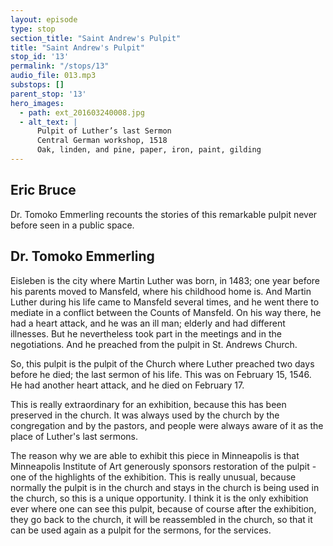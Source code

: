 ```yaml
---
layout: episode
type: stop
section_title: "Saint Andrew's Pulpit"
title: "Saint Andrew's Pulpit"
stop_id: '13'
permalink: "/stops/13"
audio_file: 013.mp3
substops: []
parent_stop: '13'
hero_images:
  - path: ext_201603240008.jpg
  - alt_text: |
      Pulpit of Luther’s last Sermon
      Central German workshop, 1518
      Oak, linden, and pine, paper, iron, paint, gilding
---
```


## Eric Bruce

Dr. Tomoko Emmerling recounts the stories of this remarkable pulpit never before seen in a public space.

## Dr. Tomoko Emmerling

Eisleben is the city where Martin Luther was born, in 1483; one year before his parents moved to Mansfeld, where his childhood home is. And Martin Luther during his life came to Mansfeld several times, and he went there to mediate in a conflict between the Counts of Mansfeld. On his way there, he had a heart attack, and he was an ill man; elderly and had different illnesses. But he nevertheless took part in the meetings and in the negotiations. And he preached from the pulpit in St. Andrews Church.

So, this pulpit is the pulpit of the Church where Luther preached two days before he died; the last sermon of his life. This was on February 15, 1546. He had another heart attack, and he died on February 17.

This is really extraordinary for an exhibition, because this has been preserved in the church. It was always used by the church by the congregation and by the pastors, and people were always aware of it as the place of Luther's last sermons.

The reason why we are able to exhibit this piece in Minneapolis is that Minneapolis Institute of Art generously sponsors restoration of the pulpit - one of the highlights of the exhibition. This is really unusual, because normally the pulpit is in the church and stays in the church is being used in the church, so this is a unique opportunity. I think it is the only exhibition ever where one can see this pulpit, because of course after the exhibition, they go back to the church, it will be reassembled in the church, so that it can be used again as a pulpit for the sermons, for the services.
